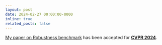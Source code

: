 ```yaml
---
layout: post
date: 2024-02-27 00:00:00-0000
inline: true
related_posts: false
---
```

<a href="https://arxiv.org/abs/2404.15882">My paper on Robustness benchmark</a> has been accepted for <b><a href="https://cvpr.thecvf.com">CVPR 2024</a></b>.